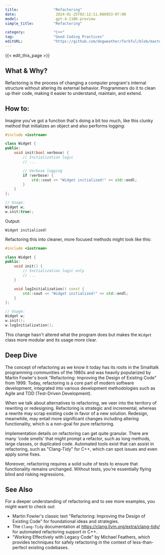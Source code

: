 ```yaml
---
title:                "Refactoring"
date:                  2024-01-25T02:12:11.086953-07:00
model:                 gpt-4-1106-preview
simple_title:         "Refactoring"

category:             "C++"
tag:                  "Good Coding Practices"
editURL:              "https://github.com/dogweather/forkful/blob/master/content/en/cpp/refactoring.md"
---
```


{{< edit_this_page >}}

## What & Why?

Refactoring is the process of changing a computer program's internal structure without altering its external behavior. Programmers do it to clean up their code, making it easier to understand, maintain, and extend.

## How to:

Imagine you've got a function that's doing a bit too much, like this clunky method that initializes an object and also performs logging:

```C++
#include <iostream>

class Widget {
public:
    void init(bool verbose) {
        // Initialization logic
        // ...

        // Verbose logging
        if (verbose) {
            std::cout << "Widget initialized!" << std::endl;
        }
    }
};

// Usage:
Widget w;
w.init(true);
```

Output:
```
Widget initialized!
```

Refactoring this into cleaner, more focused methods might look like this:

```C++
#include <iostream>

class Widget {
public:
    void init() {
        // Initialization logic only
        // ...
    }

    void logInitialization() const {
        std::cout << "Widget initialized!" << std::endl;
    }
};

// Usage:
Widget w;
w.init();
w.logInitialization();
```

This change hasn't altered what the program does but makes the `Widget` class more modular and its usage more clear.

## Deep Dive

The concept of refactoring as we know it today has its roots in the Smalltalk programming communities of the 1980s and was heavily popularized by Martin Fowler's book "Refactoring: Improving the Design of Existing Code" from 1999. Today, refactoring is a core part of modern software development, integrated into various development methodologies such as Agile and TDD (Test-Driven Development).

When we talk about alternatives to refactoring, we veer into the territory of rewriting or redesigning. Refactoring is strategic and incremental, whereas a rewrite may scrap existing code in favor of a new solution. Redesign, meanwhile, may entail more significant changes including altering functionality, which is a non-goal for pure refactoring.

Implementation details on refactoring can get quite granular. There are many 'code smells' that might prompt a refactor, such as long methods, large classes, or duplicated code. Automated tools exist that can assist in refactoring, such as "Clang-Tidy" for C++, which can spot issues and even apply some fixes.

Moreover, refactoring requires a solid suite of tests to ensure that functionality remains unchanged. Without tests, you're essentially flying blind and risking regressions.

## See Also

For a deeper understanding of refactoring and to see more examples, you might want to check out:

- Martin Fowler's classic text "Refactoring: Improving the Design of Existing Code" for foundational ideas and strategies.
- The `Clang-Tidy` documentation at https://clang.llvm.org/extra/clang-tidy/ for automated refactoring support in C++.
- "Working Effectively with Legacy Code" by Michael Feathers, which provides techniques for safely refactoring in the context of less-than-perfect existing codebases.
